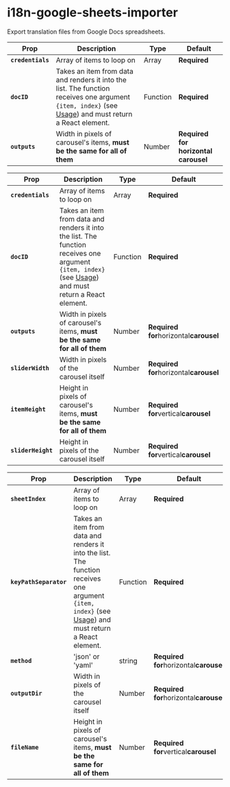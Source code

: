 # i18n-google-sheets-importer

Export translation files from Google Docs spreadsheets.




Prop | Description | Type | Default
------ | ------ | ------ | ------
**`credentials`** | Array of items to loop on | Array | **Required**
**`docID`** | Takes an item from data and renders it into the list. The function receives one argument `{item, index}` (see [Usage](https://github.com/meliorence/react-native-snap-carousel#usage)) and must return a React element. | Function | **Required**
**`outputs`** | Width in pixels of carousel's items, **must be the same for all of them** | Number | **Required for **horizontal** carousel**



Prop | Description | Type | Default
------ | ------ | ------ | ------
**`credentials`** | Array of items to loop on | Array | **Required**
**`docID`** | Takes an item from data and renders it into the list. The function receives one argument `{item, index}` (see [Usage](https://github.com/meliorence/react-native-snap-carousel#usage)) and must return a React element. | Function | **Required**
**`outputs`** | Width in pixels of carousel's items, **must be the same for all of them** | Number | **Required for**horizontal**carousel**
**`sliderWidth`** | Width in pixels of the carousel itself | Number | **Required for**horizontal**carousel**
**`itemHeight`** | Height in pixels of carousel's items, **must be the same for all of them** | Number | **Required for**vertical**carousel**
**`sliderHeight`** | Height in pixels of the carousel itself | Number | **Required for**vertical**carousel**



Prop | Description | Type | Default
------ | ------ | ------ | ------
**`sheetIndex`** | Array of items to loop on | Array | **Required**
**`keyPathSeparator`** | Takes an item from data and renders it into the list. The function receives one argument `{item, index}` (see [Usage](https://github.com/meliorence/react-native-snap-carousel#usage)) and must return a React element. | Function | **Required**
**`method`** | 'json' or 'yaml' | string | **Required for**horizontal**carousel**
**`outputDir`** | Width in pixels of the carousel itself | Number | **Required for**horizontal**carousel**
**`fileName`** | Height in pixels of carousel's items, **must be the same for all of them** | Number | **Required for**vertical**carousel**
